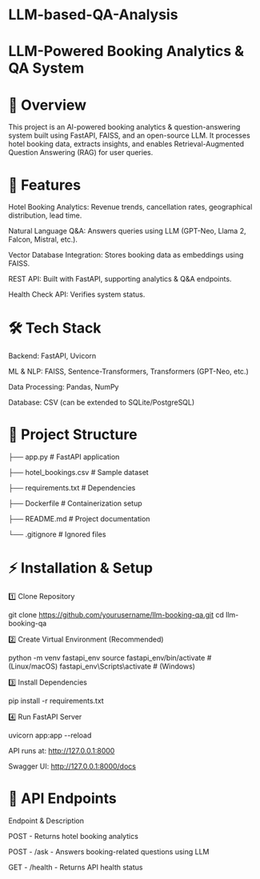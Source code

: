 # LLM-based-QA-Analysis

# LLM-Powered Booking Analytics & QA System

# 📌 Overview

This project is an AI-powered booking analytics & question-answering system built using FastAPI, FAISS, and an open-source LLM. It processes hotel booking data, extracts insights, and enables Retrieval-Augmented Question Answering (RAG) for user queries.

# 🚀 Features

Hotel Booking Analytics: Revenue trends, cancellation rates, geographical distribution, lead time.

Natural Language Q&A: Answers queries using LLM (GPT-Neo, Llama 2, Falcon, Mistral, etc.).

Vector Database Integration: Stores booking data as embeddings using FAISS.

REST API: Built with FastAPI, supporting analytics & Q&A endpoints.

Health Check API: Verifies system status.

# 🛠 Tech Stack

Backend: FastAPI, Uvicorn

ML & NLP: FAISS, Sentence-Transformers, Transformers (GPT-Neo, etc.)

Data Processing: Pandas, NumPy

Database: CSV (can be extended to SQLite/PostgreSQL)

# 📂 Project Structure

├── app.py                # FastAPI application

├── hotel_bookings.csv     # Sample dataset

├── requirements.txt      # Dependencies

├── Dockerfile            # Containerization setup

├── README.md             # Project documentation

└── .gitignore            # Ignored files

# ⚡ Installation & Setup

1️⃣ Clone Repository

git clone https://github.com/yourusername/llm-booking-qa.git
cd llm-booking-qa

2️⃣ Create Virtual Environment (Recommended)

python -m venv fastapi_env
source fastapi_env/bin/activate  # (Linux/macOS)
fastapi_env\Scripts\activate  # (Windows)

3️⃣ Install Dependencies

pip install -r requirements.txt

4️⃣ Run FastAPI Server

uvicorn app:app --reload

API runs at: http://127.0.0.1:8000

Swagger UI: http://127.0.0.1:8000/docs

# 📡 API Endpoints

Endpoint & Description

POST - Returns hotel booking analytics

POST - /ask - Answers booking-related questions using LLM

GET - /health - Returns API health status

